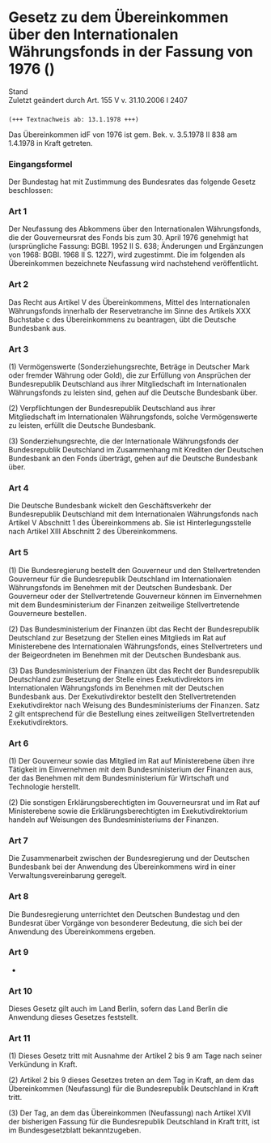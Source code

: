 Gesetz zu dem Übereinkommen über den Internationalen Währungsfonds in der Fassung von 1976 ()
=============================================================================================

Stand  
Zuletzt geändert durch Art. 155 V v. 31.10.2006 I 2407

### 

```
(+++ Textnachweis ab: 13.1.1978 +++)
```

Das Übereinkommen idF von 1976 ist gem. Bek. v. 3.5.1978 II 838 am 1.4.1978 in Kraft getreten.

### Eingangsformel

Der Bundestag hat mit Zustimmung des Bundesrates das folgende Gesetz beschlossen:

### Art 1

Der Neufassung des Abkommens über den Internationalen Währungsfonds, die der Gouverneursrat des Fonds bis zum 30. April 1976 genehmigt hat (ursprüngliche Fassung: BGBl. 1952 II S. 638; Änderungen und Ergänzungen von 1968: BGBl. 1968 II S. 1227), wird zugestimmt. Die im folgenden als Übereinkommen bezeichnete Neufassung wird nachstehend veröffentlicht.

### Art 2

Das Recht aus Artikel V des Übereinkommens, Mittel des Internationalen Währungsfonds innerhalb der Reservetranche im Sinne des Artikels XXX Buchstabe c des Übereinkommens zu beantragen, übt die Deutsche Bundesbank aus.

### Art 3

(1) Vermögenswerte (Sonderziehungsrechte, Beträge in Deutscher Mark oder fremder Währung oder Gold), die zur Erfüllung von Ansprüchen der Bundesrepublik Deutschland aus ihrer Mitgliedschaft im Internationalen Währungsfonds zu leisten sind, gehen auf die Deutsche Bundesbank über.

(2) Verpflichtungen der Bundesrepublik Deutschland aus ihrer Mitgliedschaft im Internationalen Währungsfonds, solche Vermögenswerte zu leisten, erfüllt die Deutsche Bundesbank.

(3) Sonderziehungsrechte, die der Internationale Währungsfonds der Bundesrepublik Deutschland im Zusammenhang mit Krediten der Deutschen Bundesbank an den Fonds überträgt, gehen auf die Deutsche Bundesbank über.

### Art 4

Die Deutsche Bundesbank wickelt den Geschäftsverkehr der Bundesrepublik Deutschland mit dem Internationalen Währungsfonds nach Artikel V Abschnitt 1 des Übereinkommens ab. Sie ist Hinterlegungsstelle nach Artikel XIII Abschnitt 2 des Übereinkommens.

### Art 5

(1) Die Bundesregierung bestellt den Gouverneur und den Stellvertretenden Gouverneur für die Bundesrepublik Deutschland im Internationalen Währungsfonds im Benehmen mit der Deutschen Bundesbank. Der Gouverneur oder der Stellvertretende Gouverneur können im Einvernehmen mit dem Bundesministerium der Finanzen zeitweilige Stellvertretende Gouverneure bestellen.

(2) Das Bundesministerium der Finanzen übt das Recht der Bundesrepublik Deutschland zur Besetzung der Stellen eines Mitglieds im Rat auf Ministerebene des Internationalen Währungsfonds, eines Stellvertreters und der Beigeordneten im Benehmen mit der Deutschen Bundesbank aus.

(3) Das Bundesministerium der Finanzen übt das Recht der Bundesrepublik Deutschland zur Besetzung der Stelle eines Exekutivdirektors im Internationalen Währungsfonds im Benehmen mit der Deutschen Bundesbank aus. Der Exekutivdirektor bestellt den Stellvertretenden Exekutivdirektor nach Weisung des Bundesministeriums der Finanzen. Satz 2 gilt entsprechend für die Bestellung eines zeitweiligen Stellvertretenden Exekutivdirektors.

### Art 6

(1) Der Gouverneur sowie das Mitglied im Rat auf Ministerebene üben ihre Tätigkeit im Einvernehmen mit dem Bundesministerium der Finanzen aus, der das Benehmen mit dem Bundesministerium für Wirtschaft und Technologie herstellt.

(2) Die sonstigen Erklärungsberechtigten im Gouverneursrat und im Rat auf Ministerebene sowie die Erklärungsberechtigten im Exekutivdirektorium handeln auf Weisungen des Bundesministeriums der Finanzen.

### Art 7

Die Zusammenarbeit zwischen der Bundesregierung und der Deutschen Bundesbank bei der Anwendung des Übereinkommens wird in einer Verwaltungsvereinbarung geregelt.

### Art 8

Die Bundesregierung unterrichtet den Deutschen Bundestag und den Bundesrat über Vorgänge von besonderer Bedeutung, die sich bei der Anwendung des Übereinkommens ergeben.

### Art 9

-

### Art 10

Dieses Gesetz gilt auch im Land Berlin, sofern das Land Berlin die Anwendung dieses Gesetzes feststellt.

### Art 11

(1) Dieses Gesetz tritt mit Ausnahme der Artikel 2 bis 9 am Tage nach seiner Verkündung in Kraft.

(2) Artikel 2 bis 9 dieses Gesetzes treten an dem Tag in Kraft, an dem das Übereinkommen (Neufassung) für die Bundesrepublik Deutschland in Kraft tritt.

(3) Der Tag, an dem das Übereinkommen (Neufassung) nach Artikel XVII der bisherigen Fassung für die Bundesrepublik Deutschland in Kraft tritt, ist im Bundesgesetzblatt bekanntzugeben.

